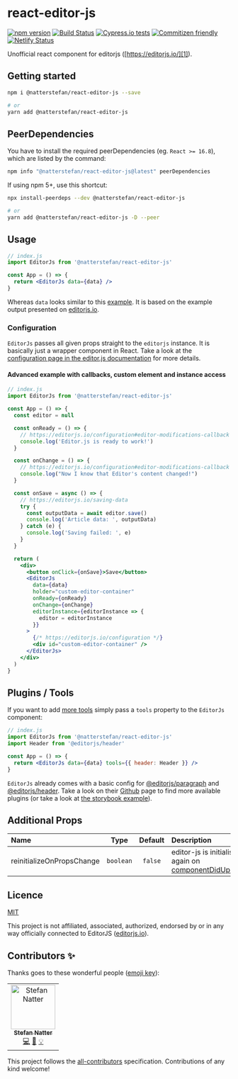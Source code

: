 # react-editor-js

[![npm version](https://badge.fury.io/js/%40natterstefan%2Freact-editor-js.svg)](https://badge.fury.io/js/%40natterstefan%2Freact-editor-js)
[![Build Status](https://travis-ci.com/natterstefan/react-editor-js.svg?branch=master)](https://travis-ci.com/natterstefan/react-editor-js)
[![Cypress.io tests](https://img.shields.io/badge/cypress.io-tests-green.svg?style=flat-square)](https://cypress.io)
[![Commitizen friendly](https://img.shields.io/badge/commitizen-friendly-brightgreen.svg)](http://commitizen.github.io/cz-cli/)
[![Netlify Status](https://api.netlify.com/api/v1/badges/98a2eaf6-7b36-4136-adbd-38d7d68085b3/deploy-status)](https://app.netlify.com/sites/react-editor-js/deploys)

Unofficial react component for editorjs ([https://editorjs.io/][1]).

## Getting started

```sh
npm i @natterstefan/react-editor-js --save

# or
yarn add @natterstefan/react-editor-js
```

## PeerDependencies

You have to install the required peerDependencies (eg. `React >= 16.8`), which
are listed by the command:

```sh
npm info "@natterstefan/react-editor-js@latest" peerDependencies
```

If using npm 5+, use this shortcut:

```sh
npx install-peerdeps --dev @natterstefan/react-editor-js

# or
yarn add @natterstefan/react-editor-js -D --peer
```

## Usage

```jsx
// index.js
import EditorJs from '@natterstefan/react-editor-js'

const App = () => {
  return <EditorJs data={data} />
}
```

Whereas `data` looks similar to this [example](cypress/fixtures/data.ts). It is
based on the example output presented on [editorjs.io][1].

### Configuration

`EditorJs` passes all given props straight to the `editorjs` instance. It is
basically just a wrapper component in React. Take a look at the
[configuration page in the editor.js documentation](https://editorjs.io/configuration)
for more details.

#### Advanced example with callbacks, custom element and instance access

```jsx
// index.js
import EditorJs from '@natterstefan/react-editor-js'

const App = () => {
  const editor = null

  const onReady = () => {
    // https://editorjs.io/configuration#editor-modifications-callback
    console.log('Editor.js is ready to work!')
  }

  const onChange = () => {
    // https://editorjs.io/configuration#editor-modifications-callback
    console.log("Now I know that Editor's content changed!")
  }

  const onSave = async () => {
    // https://editorjs.io/saving-data
    try {
      const outputData = await editor.save()
      console.log('Article data: ', outputData)
    } catch (e) {
      console.log('Saving failed: ', e)
    }
  }

  return (
    <div>
      <button onClick={onSave}>Save</button>
      <EditorJs
        data={data}
        holder="custom-editor-container"
        onReady={onReady}
        onChange={onChange}
        editorInstance={editorInstance => {
          editor = editorInstance
        }}
      >
        {/* https://editorjs.io/configuration */}
        <div id="custom-editor-container" />
      </EditorJs>
    </div>
  )
}
```

## Plugins / Tools

If you want to add [more tools](https://editorjs.io/getting-started#tools-installation)
simply pass a `tools` property to the `EditorJs` component:

```jsx
// index.js
import EditorJs from '@natterstefan/react-editor-js'
import Header from '@editorjs/header'

const App = () => {
  return <EditorJs data={data} tools={{ header: Header }} />
}
```

`EditorJs` already comes with a basic config for [@editorjs/paragraph](https://www.npmjs.com/package/@editorjs/paragraph)
and [@editorjs/header](https://www.npmjs.com/package/@editorjs/header). Take a
look on their [Github](https://github.com/editor-js) page to find more available
plugins (or take a look at [the storybook example](src/__stories__/config.ts)).

## Additional Props

| Name                      |   Type    | Default | Description                                                                                                              |
| :------------------------ | :-------: | :-----: | :----------------------------------------------------------------------------------------------------------------------- |
| reinitializeOnPropsChange | `boolean` | `false` | editor-js is initialised again on [componentDidUpdate](https://reactjs.org/docs/react-component.html#componentdidupdate) |

## Licence

[MIT](LICENCE)

This project is not affiliated, associated, authorized, endorsed by or in any
way officially connected to EditorJS ([editorjs.io](https://editorjs.io/)).

## Contributors ✨

Thanks goes to these wonderful people ([emoji key](https://allcontributors.org/docs/en/emoji-key)):

<!-- ALL-CONTRIBUTORS-LIST:START - Do not remove or modify this section -->
<!-- prettier-ignore-start -->
<!-- markdownlint-disable -->
<table>
  <tr>
    <td align="center"><a href="http://twitter.com/natterstefan"><img src="https://avatars2.githubusercontent.com/u/1043668?v=4" width="100px;" alt="Stefan Natter"/><br /><sub><b>Stefan Natter</b></sub></a><br /><a href="https://github.com/natterstefan/react-editor-js/commits?author=natterstefan" title="Code">💻</a> <a href="https://github.com/natterstefan/react-editor-js/commits?author=natterstefan" title="Documentation">📖</a> <a href="#example-natterstefan" title="Examples">💡</a></td>
  </tr>
</table>

<!-- markdownlint-enable -->
<!-- prettier-ignore-end -->

<!-- ALL-CONTRIBUTORS-LIST:END -->

This project follows the [all-contributors](https://github.com/all-contributors/all-contributors) specification. Contributions of any kind welcome!

[1]: https://editorjs.io/
